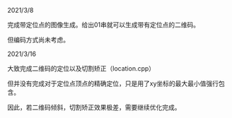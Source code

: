 2021/3/8

完成带定位点的图像生成。给出01串就可以生成带有定位点的二维码。

但编码方式尚未考虑。

2021/3/16

大致完成二维码的定位以及切割矫正（location.cpp）

但并没有完成对于定位点顶点的精确定位，只是用了xy坐标的最大最小值强行包含。

因此，若二维码倾斜，切割矫正效果极差，需要继续优化完成。
